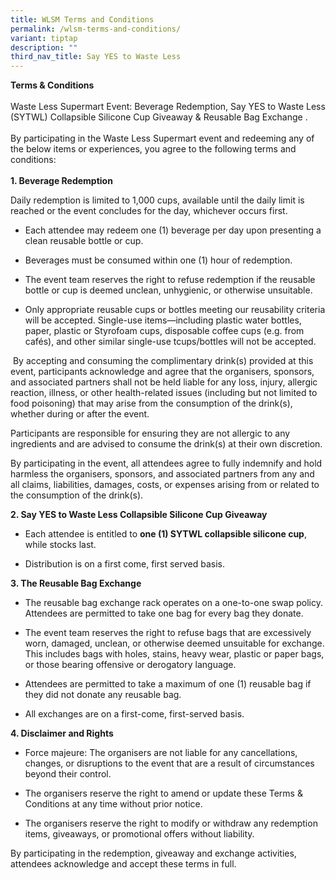 ```yaml
---
title: WLSM Terms and Conditions
permalink: /wlsm-terms-and-conditions/
variant: tiptap
description: ""
third_nav_title: Say YES to Waste Less
---
```

<p><strong>Terms &amp; Conditions&nbsp;</strong>&nbsp;
<br>
<br>Waste Less Supermart Event: Beverage Redemption, Say YES to Waste Less
(SYTWL) Collapsible Silicone Cup Giveaway &amp; Reusable Bag Exchange .
<br>
<br>By participating in the Waste Less Supermart event and redeeming any of
the below items or experiences, you agree to the following terms and conditions:&nbsp;
<br>
<br><strong>1. Beverage Redemption&nbsp;</strong>
</p>
<p>Daily redemption is limited to 1,000 cups, available until the daily limit
is reached or the event concludes for the day, whichever occurs first.&nbsp;</p>
<ul data-tight="true" class="tight">
<li>
<p>Each attendee may redeem one (1) beverage per day upon presenting a clean
reusable bottle or cup.&nbsp;</p>
</li>
<li>
<p>Beverages must be consumed within one (1) hour of redemption.&nbsp;</p>
</li>
<li>
<p>The event team reserves the right to refuse redemption if the reusable
bottle or cup is deemed unclean, unhygienic, or otherwise unsuitable.&nbsp;</p>
</li>
<li>
<p>Only appropriate reusable cups or bottles meeting our reusability criteria
will be accepted. Single-use items—including plastic water bottles, paper,
plastic or Styrofoam cups, disposable coffee cups (e.g. from cafés), and
other similar single-use tcups/bottles will not be accepted.&nbsp;</p>
</li>
</ul>
<p>&nbsp;By accepting and consuming the complimentary drink(s) provided at
this event, participants acknowledge and agree that the organisers, sponsors,
and associated partners shall not be held liable for any loss, injury,
allergic reaction, illness, or other health-related issues (including but
not limited to food poisoning) that may arise from the consumption of the
drink(s), whether during or after the event.&nbsp;</p>
<p>Participants are responsible for ensuring they are not allergic to any
ingredients and are advised to consume the drink(s) at their own discretion.&nbsp;</p>
<p>By participating in the event, all attendees agree to fully indemnify
and hold harmless the organisers, sponsors, and associated partners from
any and all claims, liabilities, damages, costs, or expenses arising from
or related to the consumption of the drink(s).&nbsp;</p>
<p><strong>2. Say YES to Waste Less Collapsible Silicone Cup Giveaway</strong>&nbsp;</p>
<ul data-tight="true" class="tight">
<li>
<p>Each attendee is entitled to <strong>one (1) SYTWL collapsible silicone cup</strong>,
while stocks last.&nbsp;</p>
</li>
<li>
<p>Distribution is on a first come, first served basis.&nbsp;</p>
</li>
</ul>
<p><strong>3. The Reusable Bag Exchange</strong>&nbsp;</p>
<ul data-tight="true" class="tight">
<li>
<p>The reusable bag exchange rack operates on a one-to-one swap policy. Attendees
are permitted to take one bag for every bag they donate.&nbsp;&nbsp;</p>
</li>
<li>
<p>The event team reserves the right to refuse bags that are excessively
worn, damaged, unclean, or otherwise deemed unsuitable for exchange. This
includes bags with holes, stains, heavy wear, plastic or paper bags, or
those bearing offensive or derogatory language.&nbsp;</p>
</li>
<li>
<p>Attendees are permitted to take a maximum of one (1) reusable bag if they
did not donate any reusable bag.&nbsp;</p>
</li>
<li>
<p>All exchanges are on a first-come, first-served basis.&nbsp;</p>
</li>
</ul>
<p><strong>4. Disclaimer and Rights</strong>&nbsp;</p>
<ul data-tight="true" class="tight">
<li>
<p>Force majeure: The organisers are not liable for any cancellations, changes,
or disruptions to the event that are a result of circumstances beyond their
control.&nbsp;</p>
</li>
<li>
<p>The organisers reserve the right to amend or update these Terms &amp;
Conditions at any time without prior notice.&nbsp;</p>
</li>
<li>
<p>The organisers reserve the right to modify or withdraw any redemption
items, giveaways, or promotional offers without liability.&nbsp;</p>
</li>
</ul>
<p>By participating in the redemption, giveaway and exchange activities,
attendees acknowledge and accept these terms in full.&nbsp;</p>